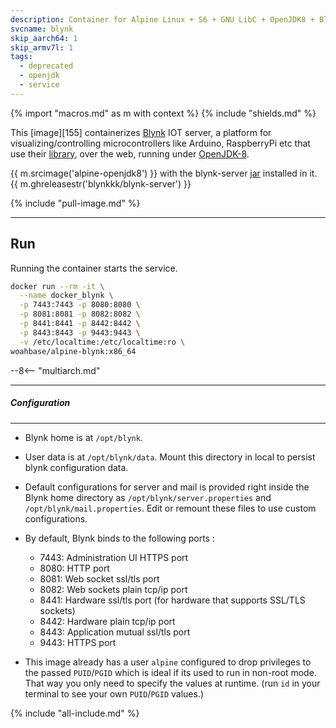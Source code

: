 ```yaml
---
description: Container for Alpine Linux + S6 + GNU LibC + OpenJDK8 + Blynk Server
svcname: blynk
skip_aarch64: 1
skip_armv7l: 1
tags:
  - deprecated
  - openjdk
  - service
---
```


{% import "macros.md" as m with context %}
{% include "shields.md" %}

This [image][155] containerizes [Blynk][1] IOT server,
a platform for visualizing/controlling microcontrollers like
Arduino, RaspberryPi etc that use their [library][3], over the
web, running under [OpenJDK-8][2].

{{ m.srcimage('alpine-openjdk8') }} with the blynk-server [jar][4]
installed in it. {{ m.ghreleasestr('blynkkk/blynk-server') }}

{% include "pull-image.md" %}

---
Run
---

Running the container starts the service.

``` sh
docker run --rm -it \
  --name docker_blynk \
  -p 7443:7443 -p 8080:8080 \
  -p 8081:8081 -p 8082:8082 \
  -p 8441:8441 -p 8442:8442 \
  -p 8443:8443 -p 9443:9443 \
  -v /etc/localtime:/etc/localtime:ro \
woahbase/alpine-blynk:x86_64
```

--8<-- "multiarch.md"

---
##### Configuration
---

* Blynk home is at `/opt/blynk`.

* User data is at `/opt/blynk/data`. Mount this directory in local
  to persist blynk configuration data.

* Default configurations for server and mail is provided right
  inside the Blynk home directory as `/opt/blynk/server.properties` and
  `/opt/blynk/mail.properties`. Edit or remount these files to use
  custom configurations.

* By default, Blynk binds to the following ports :

    * 7443: Administration UI HTTPS port
    * 8080: HTTP port
    * 8081: Web socket ssl/tls port
    * 8082: Web sockets plain tcp/ip port
    * 8441: Hardware ssl/tls port (for hardware that supports SSL/TLS sockets)
    * 8442: Hardware plain tcp/ip port
    * 8443: Application mutual ssl/tls port
    * 9443: HTTPS port

* This image already has a user `alpine` configured to drop
  privileges to the passed `PUID`/`PGID` which is ideal if its
  used to run in non-root mode. That way you only need to specify
  the values at runtime. (run `id` in your terminal to see your
  own `PUID`/`PGID` values.)

[1]: https://www.blynk.cc/
[2]: https://openjdk.org/projects/jdk8/
[3]: https://github.com/blynkkk/blynk-library
[4]: https://github.com/blynkkk/blynk-server/releases

{% include "all-include.md" %}
